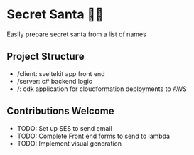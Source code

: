 # Secret Santa 🎅🤫

Easily prepare secret santa from a list of names

## Project Structure
- /client: sveltekit app front end
- /server: c# backend logic
- /: cdk application for cloudformation deployments to AWS

## Contributions Welcome

- TODO: Set up SES to send email
- TODO: Complete Front end forms to send to lambda
- TODO: Implement visual generation